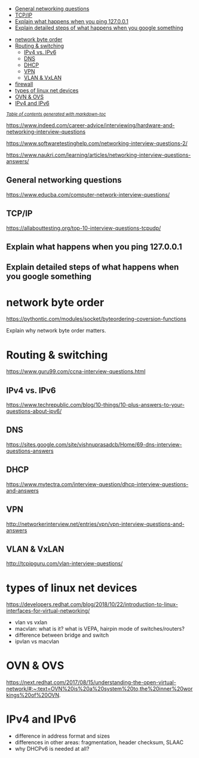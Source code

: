   * [General networking questions](#general-networking-questions)
  * [TCP/IP](#tcp-ip)
  * [Explain what happens when you ping 127.0.0.1](#explain-what-happens-when-you-ping-127001)
  * [Explain detailed steps of what happens when you google something](#explain-detailed-steps-of-what-happens-when-you-google-something)
- [network byte order](#network-byte-order)
- [Routing & switching](#routing---switching)
  * [IPv4 vs. IPv6](#ipv4-vs-ipv6)
  * [DNS](#dns)
  * [DHCP](#dhcp)
  * [VPN](#vpn)
  * [VLAN & VxLAN](#vlan---vxlan)
- [firewall](#firewall)
- [types of linux net devices](#types-of-linux-net-devices)
- [OVN & OVS](#ovn---ovs)
- [IPv4 and IPv6](#ipv4-and-ipv6)

<small><i><a href='http://ecotrust-canada.github.io/markdown-toc/'>Table of contents generated with markdown-toc</a></i></small>



https://www.indeed.com/career-advice/interviewing/hardware-and-networking-interview-questions

https://www.softwaretestinghelp.com/networking-interview-questions-2/

https://www.naukri.com/learning/articles/networking-interview-questions-answers/


## General networking questions
https://www.educba.com/computer-network-interview-questions/


## TCP/IP
https://allabouttesting.org/top-10-interview-questions-tcpudp/

## Explain what happens when you ping 127.0.0.1

## Explain detailed steps of what happens when you google something

# network byte order

https://pythontic.com/modules/socket/byteordering-coversion-functions

Explain why network byte order matters.

# Routing & switching

https://www.guru99.com/ccna-interview-questions.html

## IPv4 vs. IPv6
https://www.techrepublic.com/blog/10-things/10-plus-answers-to-your-questions-about-ipv6/

## DNS

https://sites.google.com/site/vishnuprasadcb/Home/69-dns-interview-questions-answers


## DHCP

https://www.mytectra.com/interview-question/dhcp-interview-questions-and-answers

## VPN

http://networkerinterview.net/entries/vpn/vpn-interview-questions-and-answers

## VLAN & VxLAN

http://tcpipguru.com/vlan-interview-questions/




# types of linux net devices

https://developers.redhat.com/blog/2018/10/22/introduction-to-linux-interfaces-for-virtual-networking/

* vlan vs vxlan
* macvlan: what is it? what is VEPA, hairpin mode of switches/routers?
* difference between bridge and switch
* ipvlan vs macvlan

# OVN & OVS

https://next.redhat.com/2017/08/15/understanding-the-open-virtual-network/#:~:text=OVN%20is%20a%20system%20to,the%20inner%20workings%20of%20OVN.

# IPv4 and IPv6

* difference in address format and sizes
* differences in other areas: fragmentation, header checksum, SLAAC
* why DHCPv6 is needed at all?


